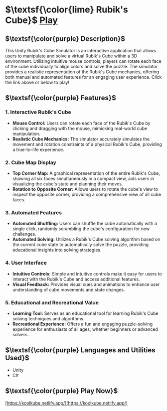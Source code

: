  # $\textsf{\color{lime} Rubik's Cube}$ $\text{ }$ $\text{ }$ [Play](https://koolkube.netlify.app/)

## $\textsf{\color{purple} Description}$
This Unity Rubik's Cube Simulator is an interactive application that allows users to manipulate and solve a virtual Rubik's Cube within a 3D environment. Utilizing intuitive mouse controls, players can rotate each face of the cube individually to align colors and solve the puzzle. The simulator provides a realistic representation of the Rubik's Cube mechanics, offering both manual and automated features for an engaging user experience. Click the link above or below to play!

## $\textsf{\color{purple} Features}$

### 1. Interactive Rubik's Cube
- **Mouse Control:** Users can rotate each face of the Rubik's Cube by clicking and dragging with the mouse, mimicking real-world cube manipulation.
- **Realistic Cube Mechanics:** The simulator accurately simulates the movement and rotation constraints of a physical Rubik's Cube, providing a true-to-life experience.

### 2. Cube Map Display
- **Top Corner Map:** A graphical representation of the entire Rubik's Cube, showing all six faces simultaneously in a compact view, aids users in visualizing the cube's state and planning their moves.
- **Rotation to Opposite Corner:** Allows users to rotate the cube's view to inspect the opposite corner, providing a comprehensive view of all cube faces.

### 3. Automated Features
- **Automated Shuffling:** Users can shuffle the cube automatically with a single click, randomly scrambling the cube's configuration for new challenges.
- **Automated Solving:** Utilizes a Rubik's Cube solving algorithm based on the current cube state to automatically solve the puzzle, providing educational insights into solving strategies.

### 4. User Interface
- **Intuitive Controls:** Simple and intuitive controls make it easy for users to interact with the Rubik's Cube and access additional features.
- **Visual Feedback:** Provides visual cues and animations to enhance user understanding of cube movements and state changes.

### 5. Educational and Recreational Value
- **Learning Tool:** Serves as an educational tool for learning Rubik's Cube solving techniques and algorithms.
- **Recreational Experience:** Offers a fun and engaging puzzle-solving experience for enthusiasts of all ages, whether beginners or advanced solvers.

## $\textsf{\color{purple} Languages and Utilities Used}$
- Unity
- C#

## $\textsf{\color{purple} Play Now}$
[https://koolkube.netlify.app/](https://koolkube.netlify.app/)
